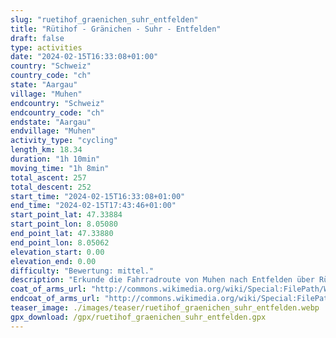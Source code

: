 ```yaml
---
slug: "ruetihof_graenichen_suhr_entfelden"
title: "Rütihof - Gränichen - Suhr - Entfelden"
draft: false
type: activities
date: "2024-02-15T16:33:08+01:00"
country: "Schweiz"
country_code: "ch"
state: "Aargau"
village: "Muhen"
endcountry: "Schweiz"
endcountry_code: "ch"
endstate: "Aargau"
endvillage: "Muhen"
activity_type: "cycling"
length_km: 18.34
duration: "1h 10min"
moving_time: "1h 8min"
total_ascent: 257
total_descent: 252
start_time: "2024-02-15T16:33:08+01:00"
end_time: "2024-02-15T17:43:46+01:00"
start_point_lat: 47.33884
start_point_lon: 8.05080
end_point_lat: 47.33880
end_point_lon: 8.05062
elevation_start: 0.00
elevation_end: 0.00
difficulty: "Bewertung: mittel."
description: "Erkunde die Fahrradroute von Muhen nach Entfelden über Rütihof, Gränichen und Suhr. Mit einer Länge von 18,34 km und einem Gesamtaufstieg von 257 m bietet die Tour abwechslungsreiche Landschaften und moderate Herausforderungen. Genieße eine ausgewogene Strecke mit einem Gesamtabstieg von 252 m, ideal für ein entspanntes Radfahren"
coat_of_arms_url: "http://commons.wikimedia.org/wiki/Special:FilePath/Wappen%20Muhen%20AG.svg"
endcoat_of_arms_url: "http://commons.wikimedia.org/wiki/Special:FilePath/Wappen%20Muhen%20AG.svg"
teaser_image: ./images/teaser/ruetihof_graenichen_suhr_entfelden.webp
gpx_download: /gpx/ruetihof_graenichen_suhr_entfelden.gpx
---
```


